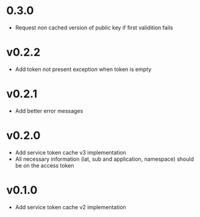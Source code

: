 # 0.3.0
* Request non cached version of public key if first validition fails

# v0.2.2
* Add token not present exception when token is empty

# v0.2.1
* Add better error messages

# v0.2.0

* Add service token cache v3 implementation
* All necessary information (iat, sub and application, namespace) should be on
  the access token

# v0.1.0

* Add service token cache v2 implementation
